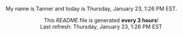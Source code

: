My name is Tanner and today is Thursday, January 23, 1:26 PM EST.

<p align="center">This <i>README</i> file is generated <b>every 3 hours</b>!</br>Last refresh: Thursday, January 23, 1:26 PM EST<br /></p>
